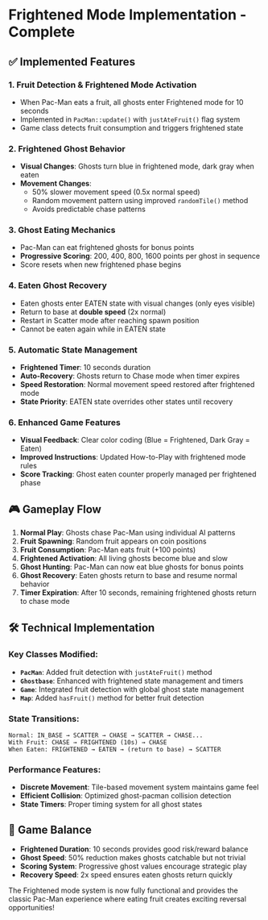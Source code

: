 # Frightened Mode Implementation - Complete

## ✅ Implemented Features

### 1. **Fruit Detection & Frightened Mode Activation**
- When Pac-Man eats a fruit, all ghosts enter Frightened mode for 10 seconds
- Implemented in `PacMan::update()` with `justAteFruit()` flag system
- Game class detects fruit consumption and triggers frightened state

### 2. **Frightened Ghost Behavior**
- **Visual Changes**: Ghosts turn blue in frightened mode, dark gray when eaten
- **Movement Changes**: 
  - 50% slower movement speed (0.5x normal speed)
  - Random movement pattern using improved `randomTile()` method
  - Avoids predictable chase patterns

### 3. **Ghost Eating Mechanics**
- Pac-Man can eat frightened ghosts for bonus points
- **Progressive Scoring**: 200, 400, 800, 1600 points per ghost in sequence
- Score resets when new frightened phase begins

### 4. **Eaten Ghost Recovery**
- Eaten ghosts enter EATEN state with visual changes (only eyes visible)
- Return to base at **double speed** (2x normal)
- Restart in Scatter mode after reaching spawn position
- Cannot be eaten again while in EATEN state

### 5. **Automatic State Management**
- **Frightened Timer**: 10 seconds duration
- **Auto-Recovery**: Ghosts return to Chase mode when timer expires
- **Speed Restoration**: Normal movement speed restored after frightened mode
- **State Priority**: EATEN state overrides other states until recovery

### 6. **Enhanced Game Features**
- **Visual Feedback**: Clear color coding (Blue = Frightened, Dark Gray = Eaten)
- **Improved Instructions**: Updated How-to-Play with frightened mode rules
- **Score Tracking**: Ghost eaten counter properly managed per frightened phase

## 🎮 Gameplay Flow

1. **Normal Play**: Ghosts chase Pac-Man using individual AI patterns
2. **Fruit Spawning**: Random fruit appears on coin positions
3. **Fruit Consumption**: Pac-Man eats fruit (+100 points)
4. **Frightened Activation**: All living ghosts become blue and slow
5. **Ghost Hunting**: Pac-Man can now eat blue ghosts for bonus points
6. **Ghost Recovery**: Eaten ghosts return to base and resume normal behavior
7. **Timer Expiration**: After 10 seconds, remaining frightened ghosts return to chase mode

## 🛠 Technical Implementation

### Key Classes Modified:
- **`PacMan`**: Added fruit detection with `justAteFruit()` method
- **`Ghostbase`**: Enhanced with frightened state management and timers
- **`Game`**: Integrated fruit detection with global ghost state management
- **`Map`**: Added `hasFruit()` method for better fruit detection

### State Transitions:
```
Normal: IN_BASE → SCATTER → CHASE → SCATTER → CHASE...
With Fruit: CHASE → FRIGHTENED (10s) → CHASE
When Eaten: FRIGHTENED → EATEN → (return to base) → SCATTER
```

### Performance Features:
- **Discrete Movement**: Tile-based movement system maintains game feel
- **Efficient Collision**: Optimized ghost-pacman collision detection
- **State Timers**: Proper timing system for all ghost states

## 🎯 Game Balance

- **Frightened Duration**: 10 seconds provides good risk/reward balance
- **Ghost Speed**: 50% reduction makes ghosts catchable but not trivial
- **Scoring System**: Progressive ghost values encourage strategic play
- **Recovery Speed**: 2x speed ensures eaten ghosts return quickly

The Frightened mode system is now fully functional and provides the classic Pac-Man experience where eating fruit creates exciting reversal opportunities!
